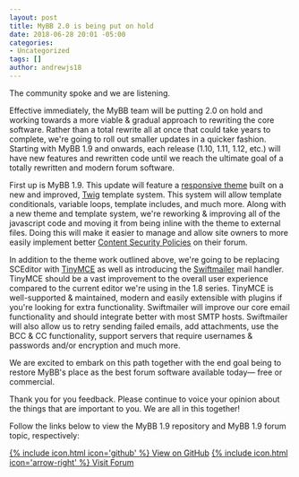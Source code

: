 ```yaml
---
layout: post
title: MyBB 2.0 is being put on hold
date: 2018-06-28 20:01 -05:00
categories:
- Uncategorized
tags: []
author: andrewjs18
---
```


The community spoke and we are listening.

Effective immediately, the MyBB team will be putting 2.0 on hold and working towards a more viable &amp; gradual approach to rewriting the core software. Rather than a total rewrite all at once that could take years to complete, we're going to roll out smaller updates in a quicker fashion. Starting with MyBB 1.9 and onwards, each release (1.10, 1.11, 1.12, etc.) will have new features and rewritten code until we reach the ultimate goal of a totally rewritten and modern forum software.

First up is MyBB 1.9. This update will feature a [responsive theme](https://web.archive.org/web/20180627194402/http://mybb.jsoltesz.com/mybb-theme/) built on a new and improved, [Twig](https://twig.symfony.com/) template system. This system will allow template conditionals, variable loops, template includes, and much more. Along with a new theme and template system, we're reworking &amp; improving all of the javascript code and moving it from being inline with the theme to external files. Doing this will make it easier to manage and allow site owners to more easily implement better [Content Security Policies](https://developer.mozilla.org/en-US/docs/Web/HTTP/CSP) on their forum.

In addition to the theme work outlined above, we're going to be replacing SCEditor with [TinyMCE](https://www.tinymce.com/) as well as introducing the [Swiftmailer](https://swiftmailer.symfony.com/) mail handler. TinyMCE should be a vast improvement to the overall user experience compared to the current editor we're using in the 1.8 series. TinyMCE is well-supported &amp; maintained, modern and easily extensible with plugins if you're looking for extra functionality. Swiftmailer will improve our core email functionality and should integrate better with most SMTP hosts. Swiftmailer will also allow us to retry sending failed emails, add attachments, use the BCC &amp; CC functionality, support servers that require usernames &amp; passwords and/or encryption and much more.

We are excited to embark on this path together with the end goal being to restore MyBB's place as the best forum software available today— free or commercial.

Thank you for you feedback. Please continue to voice your opinion about the things that are important to you. We are all in this together!

Follow the links below to view the MyBB 1.9 repository and MyBB 1.9 forum topic, respectively:

<a href="//github.com/mybb/mybb/tree/develop/1.9" class="button button--medium" title="MyBB 1.9 Repository">{% include icon.html icon='github' %} View on GitHub</a> <a href="//community.mybb.com/thread-215211.html" class="button button--medium button--secondary" title="MyBB 1.9 Forum Topic">{% include icon.html icon='arrow-right' %} Visit Forum</a>
